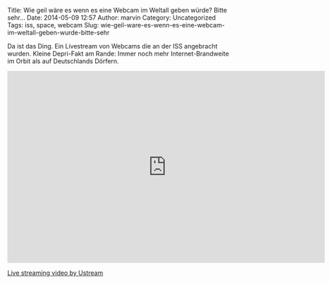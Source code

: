 Title: Wie geil wäre es wenn es eine Webcam im Weltall geben würde? Bitte sehr...
Date: 2014-05-09 12:57
Author: marvin
Category: Uncategorized
Tags: iss, space, webcam
Slug: wie-geil-ware-es-wenn-es-eine-webcam-im-weltall-geben-wurde-bitte-sehr

Da ist das Ding. Ein Livestream von Webcams die an der ISS angebracht
wurden. Kleine Depri-Fakt am Rande: Immer noch mehr Internet-Brandweite
im Orbit als auf Deutschlands Dörfern.

<iframe width="720" height="437" src="http://www.ustream.tv/embed/17074538?v=3&amp;wmode=direct" scrolling="no" frameborder="0" style="border: 0px none transparent;">
</iframe>

[Live streaming video by Ustream](http://www.ustream.tv/)

